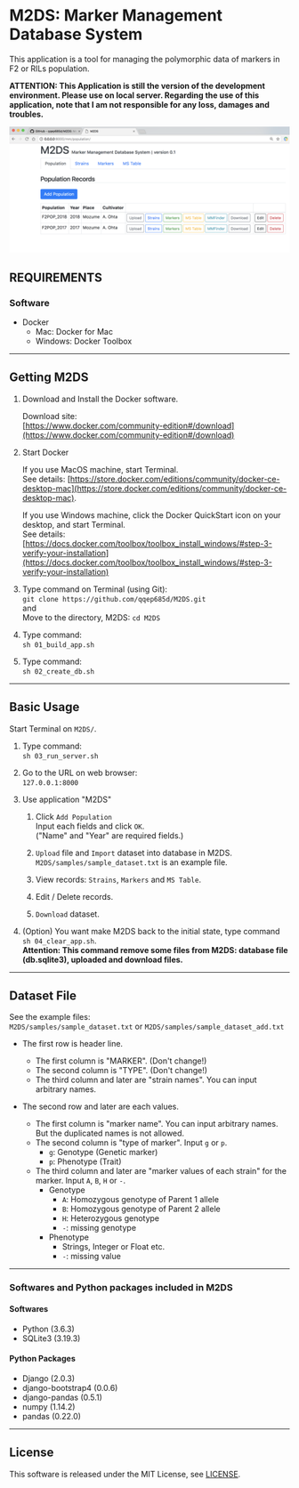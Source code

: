 # M2DS: Marker Management Database System
This application is a tool for managing the polymorphic data of markers in F2 or RILs population.

**ATTENTION: This Application is still the version of the development environment. Please use on local server. Regarding the use of this application, note that I am not responsible for any loss, damages and troubles.**

![screenshot](./samples/screenshot1.png "screenshot")

## REQUIREMENTS

### Software
- Docker
    - Mac: Docker for Mac
    - Windows: Docker Toolbox

---

## Getting M2DS

1. Download and Install the Docker software.  

    Download site:  
    [https://www.docker.com/community-edition#/download](https://www.docker.com/community-edition#/download)

1. Start Docker

    If you use MacOS machine, start Terminal.  
    See details: [https://store.docker.com/editions/community/docker-ce-desktop-mac](https://store.docker.com/editions/community/docker-ce-desktop-mac).

    If you use Windows machine, click the Docker QuickStart icon on your desktop, and start Terminal.  
    See details: [https://docs.docker.com/toolbox/toolbox_install_windows/#step-3-verify-your-installation](https://docs.docker.com/toolbox/toolbox_install_windows/#step-3-verify-your-installation)

1. Type command on Terminal (using Git):  
`git clone https://github.com/qqep685d/M2DS.git`  
and  
Move to the directory, M2DS: `cd M2DS`

1. Type command:  
`sh 01_build_app.sh`

1. Type command:  
`sh 02_create_db.sh`

---

## Basic Usage

Start Terminal on `M2DS/`.


1. Type command:  
`sh 03_run_server.sh`

1. Go to the URL on web browser:  
`127.0.0.1:8000`

1. Use application "M2DS"  
    1. Click `Add Population`  
        Input each fields and click `OK`.  
        ("Name" and "Year" are required fields.)  

    1. `Upload` file and `Import` dataset into database  in M2DS.  
        `M2DS/samples/sample_dataset.txt` is an example file.  

    1. View records: `Strains`, `Markers` and `MS Table`.

    1. Edit / Delete records.

    1. `Download` dataset.

1. (Option) You want make M2DS back to the initial state, type command `sh 04_clear_app.sh`.  
__Attention: This command remove some files from M2DS:
database file (db.sqlite3), uploaded and download files.__

---

## Dataset File

See the example files:  
`M2DS/samples/sample_dataset.txt` or `M2DS/samples/sample_dataset_add.txt`

- The first row is header line.  
    - The first column is "MARKER". (Don't change!)
    - The second column is "TYPE". (Don't change!)
    - The third column and later are "strain names". You can input arbitrary names.

- The second row and later are each values.
    - The first column is "marker name". You can input arbitrary names. But the duplicated names is not allowed.
    - The second column is "type of marker". Input `g` or `p`.  
        - `g`: Genotype (Genetic marker)
        - `p`: Phenotype (Trait)
    - The third column and later are "marker values of each strain" for the marker. Input `A`, `B`, `H` or `-`.  
        * Genotype
            - `A`: Homozygous genotype of Parent 1 allele
            - `B`: Homozygous genotype of Parent 2 allele
            - `H`: Heterozygous genotype  
            - `-`: missing genotype
        * Phenotype
            - Strings, Integer or Float etc.
            - `-`: missing value

---

### Softwares and Python packages included in M2DS
#### Softwares
- Python (3.6.3)
- SQLite3 (3.19.3)

#### Python Packages
- Django (2.0.3)
- django-bootstrap4 (0.0.6)
- django-pandas (0.5.1)
- numpy (1.14.2)
- pandas (0.22.0)

---

## License

This software is released under the MIT License, see [LICENSE](./LICENSE).
